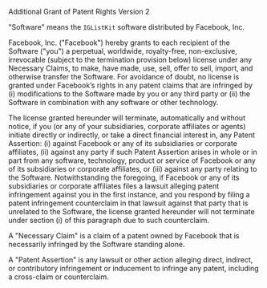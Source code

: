 Additional Grant of Patent Rights Version 2

"Software" means the `IGListKit` software distributed by Facebook, Inc.

Facebook, Inc. ("Facebook") hereby grants to each recipient of the Software
("you") a perpetual, worldwide, royalty-free, non-exclusive, irrevocable
(subject to the termination provision below) license under any Necessary
Claims, to make, have made, use, sell, offer to sell, import, and otherwise
transfer the Software. For avoidance of doubt, no license is granted under
Facebook’s rights in any patent claims that are infringed by (i) modifications
to the Software made by you or any third party or (ii) the Software in
combination with any software or other technology.

The license granted hereunder will terminate, automatically and without notice,
if you (or any of your subsidiaries, corporate affiliates or agents) initiate
directly or indirectly, or take a direct financial interest in, any Patent
Assertion: (i) against Facebook or any of its subsidiaries or corporate
affiliates, (ii) against any party if such Patent Assertion arises in whole or
in part from any software, technology, product or service of Facebook or any of
its subsidiaries or corporate affiliates, or (iii) against any party relating
to the Software. Notwithstanding the foregoing, if Facebook or any of its
subsidiaries or corporate affiliates files a lawsuit alleging patent
infringement against you in the first instance, and you respond by filing a
patent infringement counterclaim in that lawsuit against that party that is
unrelated to the Software, the license granted hereunder will not terminate
under section (i) of this paragraph due to such counterclaim.

A "Necessary Claim" is a claim of a patent owned by Facebook that is
necessarily infringed by the Software standing alone.

A "Patent Assertion" is any lawsuit or other action alleging direct, indirect,
or contributory infringement or inducement to infringe any patent, including a
cross-claim or counterclaim.
